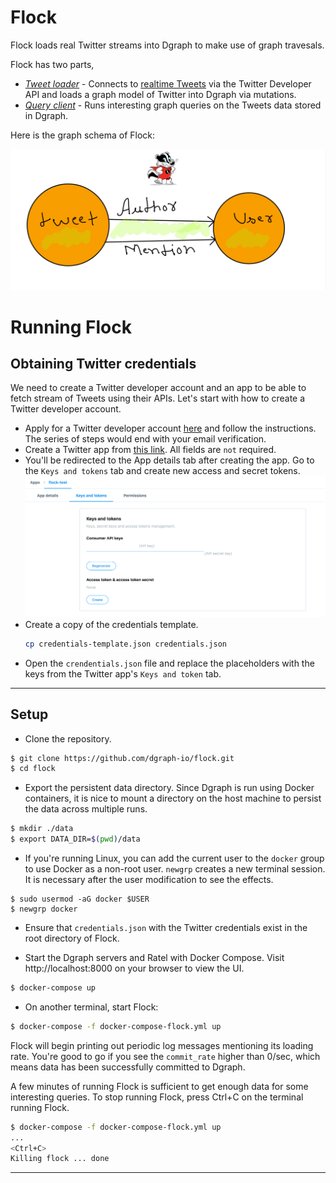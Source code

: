 # Flock 

Flock loads real Twitter streams into Dgraph to make use of graph travesals.

Flock has two parts, 
- [*Tweet loader*](./main.go) - Connects to [realtime Tweets][tweetsapi] via the Twitter Developer API and
loads a graph model of Twitter into Dgraph via mutations.
- [*Query client*](./client/main.go) - Runs interesting graph queries on the Tweets data stored in Dgraph.

Here is the graph schema of Flock:

![Schema](./schema.JPG)

[tweetsapi]: https://developer.twitter.com/en/docs/tweets/sample-realtime/overview/GET_statuse_sample

# Running Flock

## Obtaining Twitter credentials

We need to create a Twitter developer account and an app to be able to fetch stream of Tweets using 
their APIs. Let's start with how to create a Twitter developer account.

- Apply for a Twitter developer account [here](https://developer.twitter.com/en/apply/user) and 
  follow the instructions. The series of steps would end with your email verification.
- Create a Twitter app from [this link](https://developer.twitter.com/en/apps/create). 
  All fields are `not` required.
- You'll be redirected to the App details tab after creating the app. Go to the `Keys and tokens` tab
   and create new access and secret tokens.
![Twitter Developer account](./twitter-keys.png)
- Create a copy of the credentials template.
  ```sh
  cp credentials-template.json credentials.json
  ```
- Open the `crendentials.json` file and replace the placeholders with the keys from the 
  Twitter app's `Keys and token` tab.

---
## Setup

- Clone the repository.
```sh
$ git clone https://github.com/dgraph-io/flock.git
$ cd flock
```

- Export the persistent data directory. Since Dgraph is run using Docker containers, it is nice
  to mount a directory on the host machine to persist the data across multiple runs.
```sh
$ mkdir ./data
$ export DATA_DIR=$(pwd)/data
```

- If you're running Linux, you can add the current user to the `docker` group to use Docker as a non-root user.
  `newgrp` creates a new terminal session. It is necessary after the user modification to see the effects.

```
$ sudo usermod -aG docker $USER
$ newgrp docker
```

- Ensure that `credentials.json` with the Twitter credentials exist in the root directory of Flock.

- Start the Dgraph servers and Ratel with Docker Compose. Visit http://localhost:8000 on your 
  browser to view the UI.
  
```sh
$ docker-compose up
```

- On another terminal, start Flock:

```sh
$ docker-compose -f docker-compose-flock.yml up
```

Flock will begin printing out periodic log messages mentioning its
loading rate. You're good to go if you see the `commit_rate` higher
than 0/sec, which means data has been successfully committed to
Dgraph.

A few minutes of running Flock is sufficient to get enough data for
some interesting queries. To stop running Flock, press Ctrl+C on the
terminal running Flock.

```sh
$ docker-compose -f docker-compose-flock.yml up
...
<Ctrl+C>
Killing flock ... done
```

---
